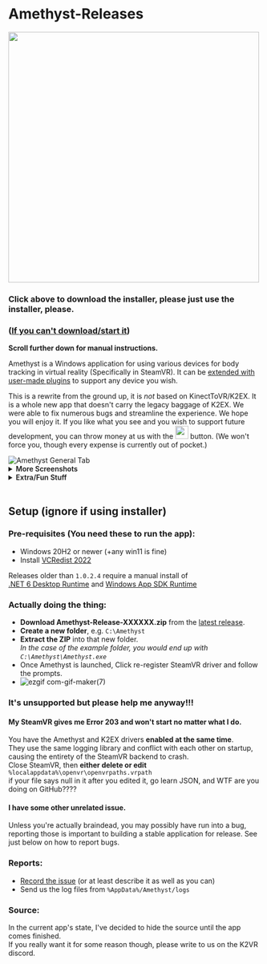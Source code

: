 # Amethyst-Releases
[<img style="width:500px; height:auto;" src="https://user-images.githubusercontent.com/8508676/189486639-7a845f9a-2ac9-4271-a67f-b2c087eaea07.png">](https://github.com/KinectToVR/Amethyst-Installer-Releases/releases/latest/download/Amethyst-Installer.exe)  
### Click above to download the installer, please just use the installer, please.
### ([If you can't download/start it](https://download.getaughip.com/bill-gates.png))  
**Scroll further down for manual instructions.**  

Amethyst is a Windows application for using various devices for body tracking in virtual reality (Specifically in SteamVR). It can be [extended with user-made plugins](https://github.com/KinectToVR/K2TrackingDevice-Samples) to support any device you wish.

This is a rewrite from the ground up, it is *not* based on KinectToVR/K2EX. It is a whole new app that doesn't carry the legacy baggage of K2EX. We were able to fix numerous bugs and streamline the experience. We hope you will enjoy it. If you like what you see and you wish to support future development, you can throw money at us with the [<img style="display:inline; height:26px;" src="https://user-images.githubusercontent.com/8508676/189487326-eff20178-77a2-4ea4-9798-d389e53501e4.png">](https://opencollective.com/k2vr) button.
  (We won't force you, though every expense is currently out of pocket.)

<img alt="Amethyst General Tab" src="https://imgur.com/kR9JfPx.png">
<details>
<summary><span style="font-weight:600;">More Screenshots</span></summary>
<img alt="Amethyst Settings Tab" src="https://imgur.com/ZwbH9Td.png"> 
<img alt="Amethyst Devices Tab" src="https://imgur.com/EARzPls.png">
<img alt="Amethyst Info Tab" src="https://imgur.com/mUyJ8Id.png"> 
</details>

<details>
<summary><span style="font-weight:600;">Extra/Fun Stuff</span></summary>
<img alt="Amethyst ExtFlip" src="https://imgur.com/MSCx6IU.png">
<img alt="Amethyst Help" src="https://imgur.com/vFgDmMt.png">
</details>
</br>

## Setup (ignore if using installer)
### Pre-requisites (You need these to run the app):
- Windows 20H2 or newer (+any win11 is fine)
- Install [VCRedist 2022](https://aka.ms/vs/17/release/vc_redist.x64.exe)

Releases older than `1.0.2.4` require a manual install of  
[.NET 6 Desktop Runtime](https://dotnet.microsoft.com/en-us/download/dotnet/thank-you/runtime-desktop-6.0.4-windows-x64-installer) and [Windows App SDK Runtime](https://docs.microsoft.com/en-us/windows/apps/windows-app-sdk/downloads)

### Actually doing the thing:

 - **Download Amethyst-Release-XXXXXX.zip** from the [latest release](https://github.com/KinectToVR/Amethyst-Releases/releases/latest).
 - **Create a new folder**, e.g. `C:\Amethyst`
 - **Extract the ZIP** into that new folder.  
   *In the case of the example folder, you would end up with `C:\Amethyst\Amethyst.exe`*
 - Once Amethyst is launched, Click re-register SteamVR driver and follow the prompts.
 -  ![ezgif com-gif-maker(7)](https://user-images.githubusercontent.com/8508676/181381958-98f913be-e7f7-461a-9c52-d642c9090a65.gif)

### It's unsupported but please help me anyway!!!

#### My SteamVR gives me Error 203 and won't start no matter what I do.
You have the Amethyst and K2EX drivers **enabled at the same time**.  
They use the same logging library and conflict with each other on startup, causing the entirety of the SteamVR backend to crash.  
Close SteamVR, then **either delete or edit** `%localappdata%\openvr\openvrpaths.vrpath`  
if your file says null in it after you edited it, go learn JSON, and WTF are you doing on GitHub????

#### I have some other unrelated issue.
Unless you're actually braindead, you may possibly have run into a bug,  
reporting those is important to building a stable application for release. 
See just below on how to report bugs.

### Reports: 
- <ins>Record the issue</ins> (or at least describe it as well as you can)
- Send us the log files from ```%AppData%/Amethyst/logs```

### Source:
In the current app's state, I've decided to hide the source until the app comes finished.<br>
If you really want it for some reason though, please write to us on the K2VR discord.
